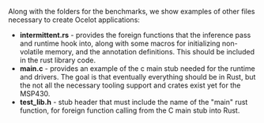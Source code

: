Along with the folders for the benchmarks, we show examples of other files necessary to 
create Ocelot applications:
* **intermittent.rs** - provides the foreign functions that the inference pass and runtime hook into, along with 
some macros for initializing non-volatile memory, and the annotation definitions. This should be included in the rust library code. 
* **main.c** - provides an example of the c main stub needed for the runtime and drivers. The goal is that eventually everything should be in Rust, but the not all the necessary tooling support and crates exist yet for the MSP430. 
* **test_lib.h** - stub header that must include the name of the "main" rust function, for foreign function calling from the C main stub into Rust. 
